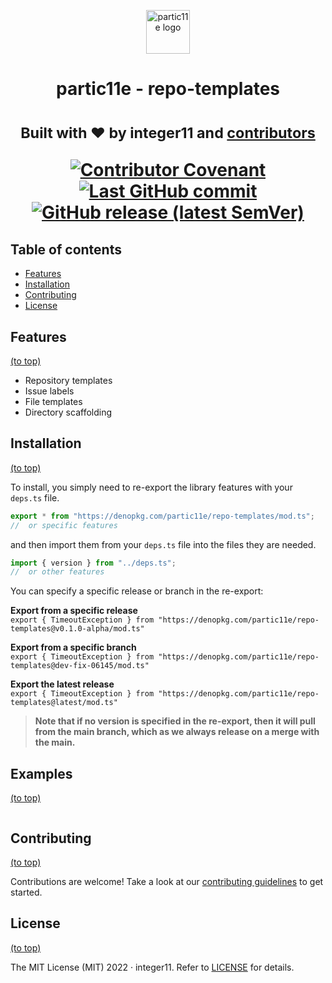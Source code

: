 <!-- TODO: Update readme -->
<p align="center">
  <!-- Update logo.svg -->
  <img alt="partic11e logo" height="70" src="https://raw.githubusercontent.com/partic11e/.github/main/profile/p11/logotype.svg" />
</p>

<p align="center">
  <!-- library description -->
</p>

<h1 align="center">partic11e - repo-templates<h1>

<p align="center">
  <!-- Package description -->
</p>

<p align="center">
  <!-- Project links -->
</p>

<p align="center">
  <sub>Built with ❤ by integer11 and <a href="https://github.com/partic11e/repo-templates/graphs/contributors">contributors</a></sub>
</p>

<p align="center">
  <!-- Badges -->
  <a href="CODE_OF_CONDUCT.md">
    <img alt="Contributor Covenant" src="https://img.shields.io/badge/Contributor%20Covenant-2.1-4baaaa.svg?style=flat-square" />
  </a>
  <a href="https://github.com/partic11e/repo-templates/commits/main">
    <img alt="Last GitHub commit" src="https://img.shields.io/github/last-commit/partic11e/repo-templates.svg?style=flat-square" />
  </a>
  <a href="https://github.com/partic11e/repo-templates/releases">
    <img alt="GitHub release (latest SemVer)" src="https://img.shields.io/github/v/release/partic11e/repo-templates?style=flat-square" />
  </a>
</p>

<!-- TOC -->

## Table of contents

- [Features](#features)
- [Installation](#installation)
- [Contributing](#contributing)
- [License](#license)

## Features

[(to top)](#table-of-contents)

- Repository templates
- Issue labels
- File templates
- Directory scaffolding

## Installation

[(to top)](#table-of-contents)

To install, you simply need to re-export the library features with your
`deps.ts` file.

```ts
export * from "https://denopkg.com/partic11e/repo-templates/mod.ts";
//  or specific features
```

and then import them from your `deps.ts` file into the files they are needed.

```ts
import { version } from "../deps.ts";
//  or other features
```

You can specify a specific release or branch in the re-export:

**Export from a specific release**\
`export { TimeoutException } from "https://denopkg.com/partic11e/repo-templates@v0.1.0-alpha/mod.ts"`

**Export from a specific branch**\
`export { TimeoutException } from "https://denopkg.com/partic11e/repo-templates@dev-fix-06145/mod.ts"`

**Export the latest release**\
`export { TimeoutException } from "https://denopkg.com/partic11e/repo-templates@latest/mod.ts"`

> **Note that if no version is specified in the re-export, then it will pull
> from the main branch, which as we always release on a merge with the main.**

## Examples

[(to top)](#table-of-contents)

```ts
```

## Contributing

[(to top)](#table-of-contents)

Contributions are welcome! Take a look at our [contributing guidelines](CONTRIBUTING.md) to get
started.

## License

[(to top)](#table-of-contents)

The MIT License (MIT) 2022 &middot; integer11. Refer to [LICENSE](LICENSE)
for details.
